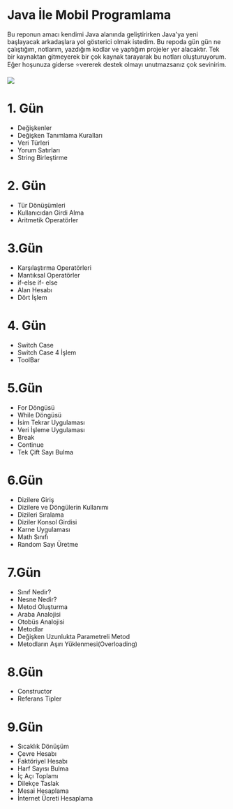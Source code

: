 # Java İle Mobil Programlama

Bu reponun amacı kendimi Java alanında geliştirirken Java'ya yeni başlayacak arkadaşlara yol gösterici olmak istedim. Bu repoda gün gün ne çalıştığım, notlarım, yazdığım kodlar ve yaptığım projeler yer alacaktır. Tek bir kaynaktan gitmeyerek bir çok kaynak tarayarak bu notları oluşturuyorum. Eğer hoşunuza giderse ⭐vererek destek olmayı unutmazsanız çok sevinirim.

![](https://www.vectorlogo.zone/logos/java/java-ar21.png)

# 1. Gün

* Değişkenler
* Değişken Tanımlama Kuralları
* Veri Türleri
* Yorum Satırları
* String Birleştirme

# 2. Gün

* Tür Dönüşümleri
* Kullanıcıdan Girdi Alma
* Aritmetik Operatörler

# 3.Gün

* Karşılaştırma Operatörleri
* Mantıksal Operatörler
* if-else if- else
* Alan Hesabı
* Dört İşlem

# 4. Gün
* Switch Case
* Switch Case 4 İşlem
* ToolBar

# 5.Gün

- For Döngüsü
- While Döngüsü
- İsim Tekrar Uygulaması
- Veri İşleme Uygulaması
- Break
- Continue
- Tek Çift Sayı Bulma

# 6.Gün

- Dizilere Giriş
- Dizilere ve Döngülerin Kullanımı
- Dizileri Sıralama
- Diziler Konsol Girdisi
- Karne Uygulaması
- Math Sınıfı
- Random Sayı Üretme

# 7.Gün

- Sınıf Nedir?
- Nesne Nedir?
- Metod Oluşturma
- Araba Analojisi
- Otobüs Analojisi
- Metodlar
- Değişken Uzunlukta Parametreli Metod
- Metodların Aşırı Yüklenmesi(Overloading)

# 8.Gün

* Constructor
* Referans Tipler

# 9.Gün

* Sıcaklık Dönüşüm
* Çevre Hesabı
* Faktöriyel Hesabı
* Harf Sayısı Bulma
* İç Açı Toplamı
* Dilekçe Taslak
* Mesai Hesaplama
* İnternet Ücreti Hesaplama